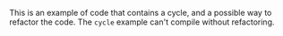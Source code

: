 This is an example of code that contains a cycle, and a possible way to refactor the code. The `cycle` example can't compile without refactoring.
